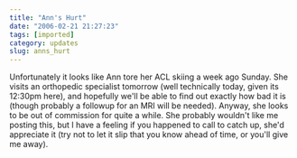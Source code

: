 ```yaml
---
title: "Ann's Hurt"
date: "2006-02-21 21:27:23"
tags: [imported]
category: updates
slug: anns_hurt
---
```


Unfortunately it looks like Ann tore her ACL skiing a week ago Sunday. She visits an orthopedic specialist tomorrow (well technically today, given its 12:30pm here), and hopefully we'll be able to find out exactly how bad it is (though probably a followup for an MRI will be needed). Anyway, she looks to be out of commission for quite a while. She probably wouldn't like me posting this, but I have a feeling if you happened to call to catch up, she'd appreciate it (try not to let it slip that you know ahead of time, or you'll give me away).
